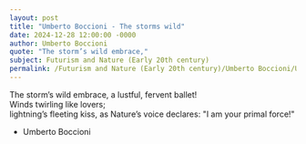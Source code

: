 ```yaml
---
layout: post
title: "Umberto Boccioni - The storms wild"
date: 2024-12-28 12:00:00 -0000
author: Umberto Boccioni
quote: "The storm’s wild embrace,"
subject: Futurism and Nature (Early 20th century)
permalink: /Futurism and Nature (Early 20th century)/Umberto Boccioni/Umberto Boccioni - The storms wild
---
```


The storm’s wild embrace,
a lustful, fervent ballet!  
Winds twirling like lovers;  
lightning’s fleeting kiss,
as Nature’s voice declares:
"I am your primal force!"

- Umberto Boccioni
